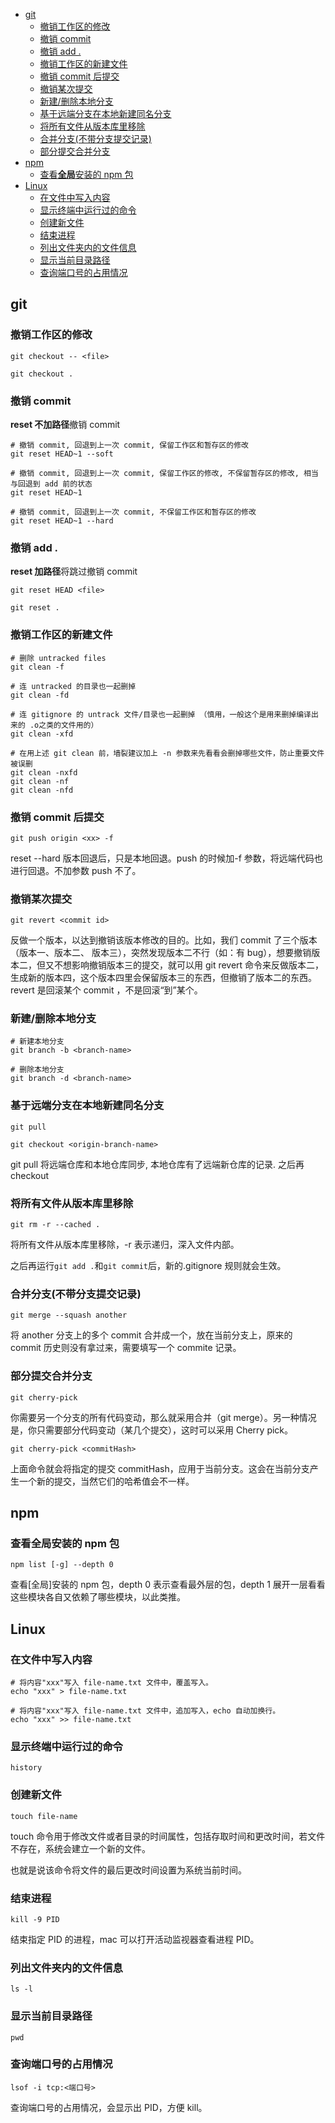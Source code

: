 - [git](#git)
  - [撤销工作区的修改](#撤销工作区的修改)
  - [撤销 commit](#撤销-commit)
  - [撤销 add .](#撤销-add-)
  - [撤销工作区的新建文件](#撤销工作区的新建文件)
  - [撤销 commit 后提交](#撤销-commit-后提交)
  - [撤销某次提交](#撤销某次提交)
  - [新建/删除本地分支](#新建删除本地分支)
  - [基于远端分支在本地新建同名分支](#基于远端分支在本地新建同名分支)
  - [将所有文件从版本库里移除](#将所有文件从版本库里移除)
  - [合并分支(不带分支提交记录)](#合并分支不带分支提交记录)
  - [部分提交合并分支](#部分提交合并分支)
- [npm](#npm)
  - [查看**全局**安装的 npm 包](#查看全局安装的-npm-包)
- [Linux](#linux)
  - [在文件中写入内容](#在文件中写入内容)
  - [显示终端中运行过的命令](#显示终端中运行过的命令)
  - [创建新文件](#创建新文件)
  - [结束进程](#结束进程)
  - [列出文件夹内的文件信息](#列出文件夹内的文件信息)
  - [显示当前目录路径](#显示当前目录路径)
  - [查询端口号的占用情况](#查询端口号的占用情况)

## git

### 撤销工作区的修改

```shell
git checkout -- <file>

git checkout .
```

### 撤销 commit

**reset 不加路径**撤销 commit

```shell
# 撤销 commit, 回退到上一次 commit, 保留工作区和暂存区的修改
git reset HEAD~1 --soft

# 撤销 commit, 回退到上一次 commit, 保留工作区的修改, 不保留暂存区的修改, 相当与回退到 add 前的状态
git reset HEAD~1

# 撤销 commit, 回退到上一次 commit, 不保留工作区和暂存区的修改
git reset HEAD~1 --hard
```

### 撤销 add .

**reset 加路径**将跳过撤销 commit

```shell
git reset HEAD <file>

git reset .
```

### 撤销工作区的新建文件

```shell
# 删除 untracked files
git clean -f

# 连 untracked 的目录也一起删掉
git clean -fd

# 连 gitignore 的 untrack 文件/目录也一起删掉 （慎用，一般这个是用来删掉编译出来的 .o之类的文件用的）
git clean -xfd

# 在用上述 git clean 前，墙裂建议加上 -n 参数来先看看会删掉哪些文件，防止重要文件被误删
git clean -nxfd
git clean -nf
git clean -nfd

```

### 撤销 commit 后提交

```shell
git push origin <xx> -f
```

reset --hard 版本回退后，只是本地回退。push 的时候加-f 参数，将远端代码也进行回退。不加参数 push 不了。

### 撤销某次提交

```shell
git revert <commit id>
```

反做一个版本，以达到撤销该版本修改的目的。比如，我们 commit 了三个版本（版本一、版本二、 版本三），突然发现版本二不行（如：有 bug），想要撤销版本二，但又不想影响撤销版本三的提交，就可以用 git revert 命令来反做版本二，生成新的版本四，这个版本四里会保留版本三的东西，但撤销了版本二的东西。revert 是回滚某个 commit ，不是回滚“到”某个。

### 新建/删除本地分支

```shell
# 新建本地分支
git branch -b <branch-name>

# 删除本地分支
git branch -d <branch-name>
```

### 基于远端分支在本地新建同名分支

```shell
git pull

git checkout <origin-branch-name>
```

git pull 将远端仓库和本地仓库同步, 本地仓库有了远端新仓库的记录. 之后再 checkout

### 将所有文件从版本库里移除

```shell
git rm -r --cached .
```

将所有文件从版本库里移除，-r 表示递归，深入文件内部。

之后再运行`git add .`和`git commit`后，新的.gitignore 规则就会生效。

### 合并分支(不带分支提交记录)

```shell
git merge --squash another
```

将 another 分支上的多个 commit 合并成一个，放在当前分支上，原来的 commit 历史则没有拿过来，需要填写一个 commite 记录。

### 部分提交合并分支

```shell
git cherry-pick
```

你需要另一个分支的所有代码变动，那么就采用合并（git merge）。另一种情况是，你只需要部分代码变动（某几个提交），这时可以采用 Cherry pick。

```shell
git cherry-pick <commitHash>
```

上面命令就会将指定的提交 commitHash，应用于当前分支。这会在当前分支产生一个新的提交，当然它们的哈希值会不一样。

## npm

### 查看**全局**安装的 npm 包

```shell
npm list [-g] --depth 0
```

查看[全局]安装的 npm 包，depth 0 表示查看最外层的包，depth 1 展开一层看看这些模块各自又依赖了哪些模块，以此类推。

## Linux

### 在文件中写入内容

```shell
# 将内容"xxx"写入 file-name.txt 文件中，覆盖写入。
echo "xxx" > file-name.txt

# 将内容"xxx"写入 file-name.txt 文件中，追加写入，echo 自动加换行。
echo "xxx" >> file-name.txt
```

### 显示终端中运行过的命令

```shell
history
```

### 创建新文件

```shell
touch file-name
```

touch 命令用于修改文件或者目录的时间属性，包括存取时间和更改时间，若文件不存在，系统会建立一个新的文件。

也就是说该命令将文件的最后更改时间设置为系统当前时间。

### 结束进程

```shell
kill -9 PID
```

结束指定 PID 的进程，mac 可以打开活动监视器查看进程 PID。

### 列出文件夹内的文件信息

```shell
ls -l
```

### 显示当前目录路径

```shell
pwd
```

### 查询端口号的占用情况

```shell
lsof -i tcp:<端口号>
```

查询端口号的占用情况，会显示出 PID，方便 kill。
